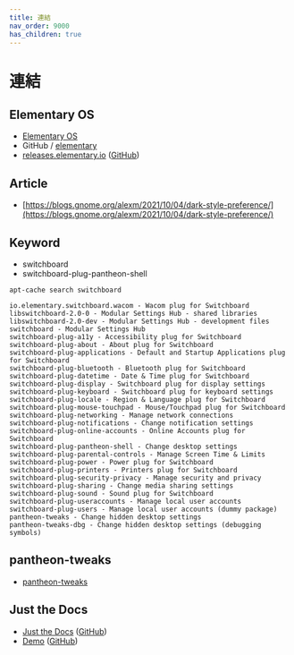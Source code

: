 ```yaml
---
title: 連結
nav_order: 9000
has_children: true
---
```


# 連結


## Elementary OS

* [Elementary OS](https://elementary.io/)
* GitHub / [elementary](https://github.com/elementary)
* [releases.elementary.io](releases.elementary.io) ([GitHub](https://github.com/elementary/releases))


## Article

* [https://blogs.gnome.org/alexm/2021/10/04/dark-style-preference/](https://blogs.gnome.org/alexm/2021/10/04/dark-style-preference/)


## Keyword

* switchboard
* switchboard-plug-pantheon-shell

```
apt-cache search switchboard
```

```
io.elementary.switchboard.wacom - Wacom plug for Switchboard
libswitchboard-2.0-0 - Modular Settings Hub - shared libraries
libswitchboard-2.0-dev - Modular Settings Hub - development files
switchboard - Modular Settings Hub
switchboard-plug-a11y - Accessibility plug for Switchboard
switchboard-plug-about - About plug for Switchboard
switchboard-plug-applications - Default and Startup Applications plug for Switchboard
switchboard-plug-bluetooth - Bluetooth plug for Switchboard
switchboard-plug-datetime - Date & Time plug for Switchboard
switchboard-plug-display - Switchboard plug for display settings
switchboard-plug-keyboard - Switchboard plug for keyboard settings
switchboard-plug-locale - Region & Language plug for Switchboard
switchboard-plug-mouse-touchpad - Mouse/Touchpad plug for Switchboard
switchboard-plug-networking - Manage network connections
switchboard-plug-notifications - Change notification settings
switchboard-plug-online-accounts - Online Accounts plug for Switchboard
switchboard-plug-pantheon-shell - Change desktop settings
switchboard-plug-parental-controls - Manage Screen Time & Limits
switchboard-plug-power - Power plug for Switchboard
switchboard-plug-printers - Printers plug for Switchboard
switchboard-plug-security-privacy - Manage security and privacy
switchboard-plug-sharing - Change media sharing settings
switchboard-plug-sound - Sound plug for Switchboard
switchboard-plug-useraccounts - Manage local user accounts
switchboard-plug-users - Manage local user accounts (dummy package)
pantheon-tweaks - Change hidden desktop settings
pantheon-tweaks-dbg - Change hidden desktop settings (debugging symbols)
```


## pantheon-tweaks

* [pantheon-tweaks](https://github.com/pantheon-tweaks/pantheon-tweaks)


## Just the Docs

* [Just the Docs](https://pmarsceill.github.io/just-the-docs/) ([GitHub](https://github.com/pmarsceill/just-the-docs))
* [Demo](https://pmarsceill.github.io/jtd-remote/) ([GitHub](https://github.com/pmarsceill/jtd-remote))
